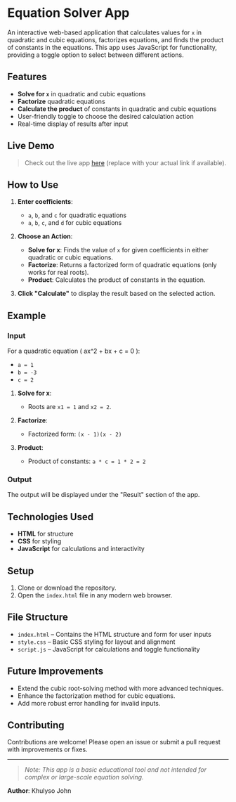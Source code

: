 # Equation Solver App

An interactive web-based application that calculates values for `x` in quadratic and cubic equations, factorizes equations, and finds the product of constants in the equations. This app uses JavaScript for functionality, providing a toggle option to select between different actions.

## Features

- **Solve for `x`** in quadratic and cubic equations
- **Factorize** quadratic equations
- **Calculate the product** of constants in quadratic and cubic equations
- User-friendly toggle to choose the desired calculation action
- Real-time display of results after input

## Live Demo

> Check out the live app [here](#) (replace with your actual link if available).

## How to Use

1. **Enter coefficients**:
   - `a`, `b`, and `c` for quadratic equations
   - `a`, `b`, `c`, and `d` for cubic equations
   
2. **Choose an Action**:
   - **Solve for x**: Finds the value of `x` for given coefficients in either quadratic or cubic equations.
   - **Factorize**: Returns a factorized form of quadratic equations (only works for real roots).
   - **Product**: Calculates the product of constants in the equation.

3. **Click "Calculate"** to display the result based on the selected action.

## Example

### Input

For a quadratic equation \( ax^2 + bx + c = 0 \):
- `a = 1`
- `b = -3`
- `c = 2`

1. **Solve for x**:
   - Roots are `x1 = 1` and `x2 = 2`.

2. **Factorize**:
   - Factorized form: `(x - 1)(x - 2)`

3. **Product**:
   - Product of constants: `a * c = 1 * 2 = 2`

### Output
The output will be displayed under the "Result" section of the app.

## Technologies Used

- **HTML** for structure
- **CSS** for styling
- **JavaScript** for calculations and interactivity

## Setup

1. Clone or download the repository.
2. Open the `index.html` file in any modern web browser.

## File Structure

- `index.html` – Contains the HTML structure and form for user inputs
- `style.css` – Basic CSS styling for layout and alignment
- `script.js` – JavaScript for calculations and toggle functionality

## Future Improvements

- Extend the cubic root-solving method with more advanced techniques.
- Enhance the factorization method for cubic equations.
- Add more robust error handling for invalid inputs.

## Contributing

Contributions are welcome! Please open an issue or submit a pull request with improvements or fixes.

---

> *Note: This app is a basic educational tool and not intended for complex or large-scale equation solving.* 

**Author**: Khulyso John
